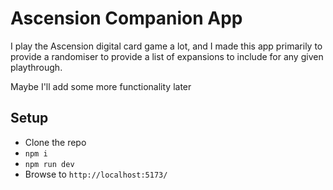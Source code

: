 # Ascension Companion App

I play the Ascension digital card game a lot, and I made this app primarily to provide a randomiser to provide a list of expansions to include for any given playthrough.

Maybe I'll add some more functionality later

## Setup

 - Clone the repo
 - `npm i`
 - `npm run dev`
 - Browse to `http://localhost:5173/`
